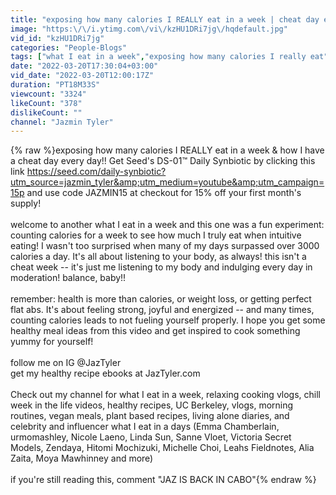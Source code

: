 ```yaml
---
title: "exposing how many calories I REALLY eat in a week | cheat day every day (over 3000 calories a day)"
image: "https:\/\/i.ytimg.com\/vi\/kzHU1DRi7jg\/hqdefault.jpg"
vid_id: "kzHU1DRi7jg"
categories: "People-Blogs"
tags: ["what I eat in a week","exposing how many calories I really eat","cheat day"]
date: "2022-03-20T17:30:04+03:00"
vid_date: "2022-03-20T12:00:17Z"
duration: "PT18M33S"
viewcount: "3324"
likeCount: "378"
dislikeCount: ""
channel: "Jazmin Tyler"
---
```

{% raw %}exposing how many calories I REALLY eat in a week &amp; how I have a cheat day every day!! Get Seed's DS-01™ Daily Synbiotic by clicking this link <a rel="nofollow" target="blank" href="https://seed.com/daily-synbiotic?utm_source=jazmin_tyler&amp;utm_medium=youtube&amp;utm_campaign=15p">https://seed.com/daily-synbiotic?utm_source=jazmin_tyler&amp;utm_medium=youtube&amp;utm_campaign=15p</a> and use code JAZMIN15 at checkout for 15% off your first month's supply!<br /><br />welcome to another what I eat in a week and this one was a fun experiment: counting calories for a week to see how much I truly eat when intuitive eating! I wasn't too surprised when many of my days surpassed over 3000 calories a day. It's all about listening to your body, as always! this isn't a cheat week -- it's just me listening to my body and indulging every day in moderation! balance, baby!!<br /><br />remember: health is more than calories, or weight loss, or getting perfect flat abs. It's about feeling strong, joyful and energized -- and many times, counting calories leads to not fueling yourself properly. I hope you get some healthy meal ideas from this video and get inspired to cook something yummy for yourself!<br /><br />follow me on IG @JazTyler<br />get my healthy recipe ebooks at JazTyler.com<br /><br />Check out my channel for what I eat in a week, relaxing cooking vlogs, chill week in the life videos, healthy recipes, UC Berkeley, vlogs, morning routines, vegan meals, plant based recipes, living alone diaries, and celebrity and influencer what I eat in a days (Emma Chamberlain, urmomashley, Nicole Laeno, Linda Sun, Sanne Vloet, Victoria Secret Models, Zendaya, Hitomi Mochizuki, Michelle Choi, Leahs Fieldnotes, Alia Zaita, Moya Mawhinney and more)<br /><br />if you're still reading this, comment &quot;JAZ IS BACK IN CABO&quot;{% endraw %}
